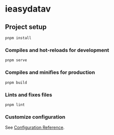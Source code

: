 # ieasydatav

## Project setup

```
pnpm install
```

### Compiles and hot-reloads for development

```
pnpm serve
```

### Compiles and minifies for production

```
pnpm build
```

### Lints and fixes files

```
pnpm lint
```

### Customize configuration

See [Configuration Reference](https://cli.vuejs.org/config/).
